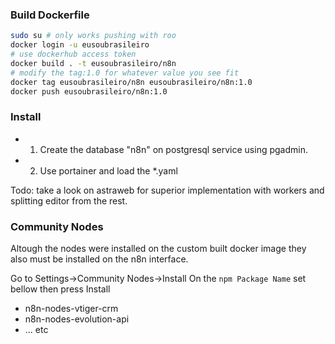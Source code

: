 ### Build Dockerfile

```bash
sudo su # only works pushing with roo
docker login -u eusoubrasileiro
# use dockerhub access token
docker build . -t eusoubrasileiro/n8n
# modify the tag:1.0 for whatever value you see fit
docker tag eusoubrasileiro/n8n eusoubrasileiro/n8n:1.0
docker push eusoubrasileiro/n8n:1.0
```

### Install

- 1. Create the database "n8n" on postgresql service using pgadmin.
- 2. Use portainer and load the *.yaml

Todo: take a look on astraweb for superior implementation with workers and splitting editor from the rest. 

### Community Nodes

Altough the nodes were installed on the custom built docker image they also must be installed on the n8n interface.

Go to Settings->Community Nodes->Install
On the `npm Package Name` set bellow then press Install

- n8n-nodes-vtiger-crm 
- n8n-nodes-evolution-api 
- ... etc 